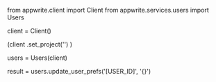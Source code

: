 from appwrite.client import Client
from appwrite.services.users import Users

client = Client()

(client
  .set_project('')
)

users = Users(client)

result = users.update_user_prefs('[USER_ID]', '{}')
